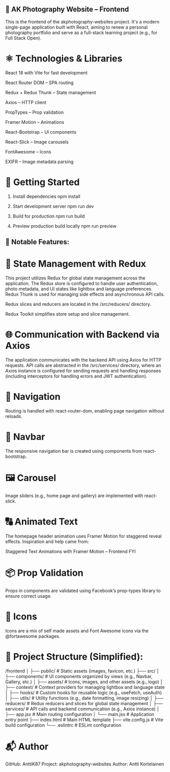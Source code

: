 ## 📸 AK Photography Website – Frontend

This is the frontend of the akphotography-websites project. It's a modern single-page application built with React, aiming to renew a personal photography portfolio and serve as a full-stack learning project (e.g., for Full Stack Open).

# ⚛️ Technologies & Libraries

React 18 with Vite for fast development

React Router DOM – SPA routing

Redux + Redux Thunk – State management

Axios – HTTP client

PropTypes – Prop validation

Framer Motion – Animations

React-Bootstrap – UI components

React-Slick – Image carousels

FontAwesome – Icons

EXIFR – Image metadata parsing

# 🚀 Getting Started

1. Install dependencies
   npm install

2. Start development server
   npm run dev

3. Build for production
   npm run build

4. Preview production build locally
   npm run preview

## 🧩 Notable Features:

# 🔄 State Management with Redux

This project utilizes Redux for global state management across the application. The Redux store is configured to handle user authentication, photo metadata, and UI states like lightbox and language preferences. Redux Thunk is used for managing side effects and asynchronous API calls.

Redux slices and reducers are located in the /src/reducers/ directory.

Redux Toolkit simplifies store setup and slice management.

# 🌐 Communication with Backend via Axios

The application communicates with the backend API using Axios for HTTP requests. API calls are abstracted in the /src/services/ directory, where an Axios instance is configured for sending requests and handling responses (including interceptors for handling errors and JWT authentication).

# 🔁 Navigation

Routing is handled with react-router-dom, enabling page navigation without reloads.

# 📍 Navbar

The responsive navigation bar is created using components from react-bootstrap.

# 🖼️ Carousel

Image sliders (e.g., home page and gallery) are implemented with react-slick.

# 🔠 Animated Text

The homepage header animation uses Framer Motion for staggered reveal effects. Inspiration and help came from:

Staggered Text Animations with Framer Motion – Frontend FYI

# 📦 Prop Validation

Props in components are validated using Facebook’s prop-types library to ensure correct usage.

# 🎨 Icons

Icons are a mix of self made assets and Font Awesome icons via the @fortawesome packages.

# 📂 Project Structure (Simplified):

/frontend
│
├── public/ # Static assets (images, favicon, etc.)
├── src/
│ ├── components/ # UI components organized by views (e.g., Navbar, Gallery, etc.)
│ ├── assets/ # Icons, images, and other assets (e.g., logo)
│ ├── context/ # Context providers for managing lightbox and language state
│ ├── hooks/ # Custom hooks for reusable logic (e.g., useFetch, useAuth)
│ ├── utils/ # Utility functions (e.g., date formatting, image resizing)
│ ├── reducers/ # Redux reducers and slices for global state management
│ ├── services/ # API calls and backend communication (e.g., Axios instance)
│ ├── app.jsx # Main routing configuration
│ └── main.jsx # Application entry point
├── index.html # Main HTML template
├── vite.config.js # Vite build configuration
└── .eslintrc # ESLint configuration

# 📬 Author

GitHub: AnttiK87
Project: akphotography-websites
Author: Antti Kortelainen
